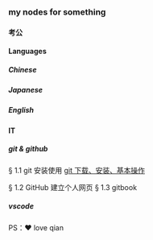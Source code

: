 ### my nodes for something

#### 考公

#### Languages
##### Chinese
##### Japanese
##### English

#### IT
##### git & github

§ 1.1 git 安装使用
[git 下载、安装、基本操作](./git-1.html)

§ 1.2 GitHub 建立个人网页
§ 1.3 gitbook

##### vscode


PS：❤ love qian